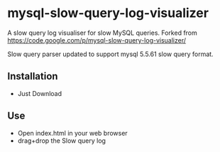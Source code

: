 mysql-slow-query-log-visualizer
===============================

A slow query log visualiser for slow MySQL queries. Forked from https://code.google.com/p/mysql-slow-query-log-visualizer/

Slow query parser updated to support mysql 5.5.61 slow query format.


Installation
-------------------------------

- Just Download

Use
-------------------------------
- Open index.html in your web browser
- drag+drop the Slow query log 

